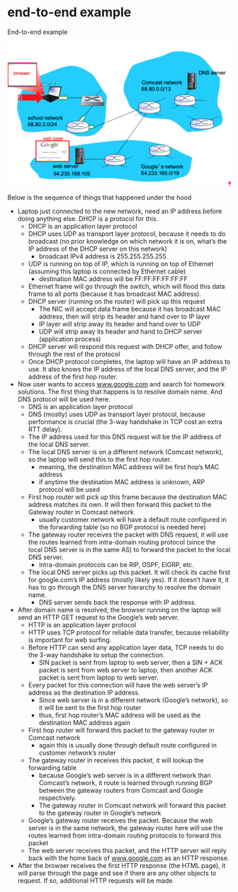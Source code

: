 # end-to-end example

End-to-end example

![alt text](demo.png)

Below is the sequence of things that happened under the hood
- Laptop just connected to the new network, need an IP address before doing anything else. DHCP is a protocol for this.
  - DHCP is an application layer protocol
  - DHCP uses UDP as transport layer protocol, because it needs to do broadcast (no prior knowledge on which network it is on, what’s the IP address of the DHCP server on this network)
    - broadcast IPv4 address is 255.255.255.255
  - UDP is running on top of IP, which is running on top of Ethernet (assuming this laptop is connected by Ethernet cable)
    - destination MAC address will be FF:FF:FF:FF:FF:FF
  - Ethernet frame will go through the switch, which will flood this data frame to all ports (because it has broadcast MAC address).
  - DHCP server (running on the router) will pick up this request
    - The NIC will accept data frame because it has broadcast MAC address, then will strip its header and hand over to IP layer
    - IP layer will strip away its header and hand over to UDP
    - UDP will strip away its header and hand to DHCP server (application process)
  - DHCP server will respond this request with DHCP offer, and follow through the rest of the protocol
  - Once DHCP protocol completes, the laptop will have an IP address to use. It also knows the IP address of the local DNS server, and the IP address of the first hop router.
- Now user wants to access www.google.com and search for homework solutions. The first thing that happens is to resolve domain name. And DNS protocol will be used here.
  - DNS is an application layer protocol
  - DNS (mostly) uses UDP as transport layer protocol, because performance is crucial (the 3-way handshake in TCP cost an extra RTT delay).
  - The IP address used for this DNS request will be the IP address of the local DNS server.
  - The local DNS server is on a different network (Comcast network), so the laptop will send this to the first hop router.
    - meaning, the destination MAC address will be first hop’s MAC address
    - if anytime the destination MAC address is unknown, ARP protocol will be used
  - First hop router will pick up this frame because the destination MAC address matches its own. It will then forward this packet to the Gateway router in Comcast network
    - usually customer network will have a default route configured in the forwarding table (so no BGP protocol is needed here)
  - The gateway router receives the packet with DNS request, it will use the routes learned from intra-domain routing protocol (since the local DNS server is in the same AS) to forward the packet to the local DNS server.
    - intra-domain protocols can be RIP, OSPF, EIGRP, etc.
  - The local DNS server picks up this packet. It will check its cache first for google.com’s IP address (mostly likely yes). If it doesn’t have it, it has to go through the DNS server hierarchy to resolve the domain name.
    - DNS server sends back the response with IP address.
- After domain name is resolved, the browser running on the laptop will send an HTTP GET request to the Google’s web server.
  - HTTP is an application layer protocol
  - HTTP uses TCP protocol for reliable data transfer, because reliability is important for web surfing.
  - Before HTTP can send any application layer data, TCP needs to do the 3-way handshake to setup the connection.
    - SIN packet is sent from laptop to web server, then a SIN + ACK packet is sent from web server to laptop, then another ACK packet is sent from laptop to web server.
  - Every packet for this connection will have the web server’s IP address as the destination IP address.
    - Since web server is in a different network (Google’s network), so it will be sent to the first hop router
    - thus, first hop router’s MAC address will be used as the destination MAC address again
  - First hop router will forward this packet to the gateway router in Comcast network
    - again this is usually done through default route configured in customer network’s router
  - The gateway router in receives this packet, it will lookup the forwarding table
    - because Google’s web server is in a different network than Comcast’s network, it route is learned through running BGP between the gateway routers from Comcast and Google respectively.
    - The gateway router in Comcast network will forward this packet to the gateway router in Google’s network
  - Google’s gateway router receives the packet. Because the web server is in the same network, the gateway router here will use the routes learned from intra-domain routing protocols to forward this packet
  - The web server receives this packet, and the HTTP server will reply back with the home back of www.google.com as an HTTP response.
- After the browser receives the first HTTP response (the HTML page), it will parse through the page and see if there are any other objects to request. If so, additional HTTP requests will be made.
